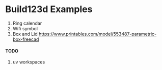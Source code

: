 # Build123d Examples


1. Ring calendar
2. Wifi symbol
3. Box and Lid
   https://www.printables.com/model/553487-parametric-box-freecad

#### TODO
1. uv workspaces

